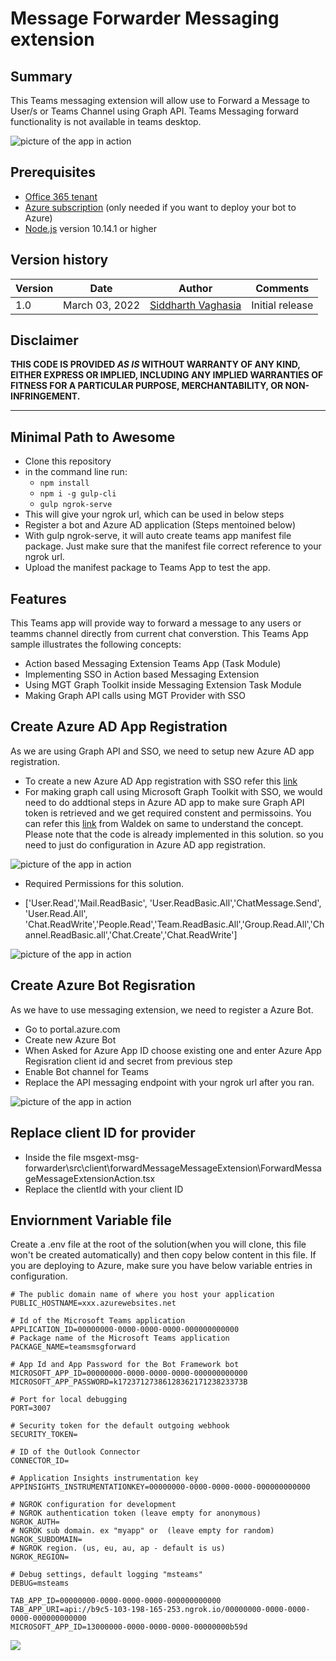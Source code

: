 # Message Forwarder Messaging extension

## Summary

This Teams messaging extension will allow use to Forward a Message to User/s or Teams Channel using Graph API. Teams Messaging forward functionality is not available in teams desktop. 

![picture of the app in action](assets/appinaction.gif)

## Prerequisites

* [Office 365 tenant](https://dev.office.com/sharepoint/docs/spfx/set-up-your-development-environment)
* [Azure subscription](https://azure.microsoft.com/en-us/free/) (only needed if you want to deploy your bot to Azure)
* [Node.js](https://nodejs.org) version 10.14.1 or higher

## Version history

Version|Date|Author|Comments
-------|----|----|--------
1.0|March 03, 2022|[Siddharth Vaghasia](https://siddharthvaghasia.com)|Initial release

## Disclaimer

**THIS CODE IS PROVIDED *AS IS* WITHOUT WARRANTY OF ANY KIND, EITHER EXPRESS OR IMPLIED, INCLUDING ANY IMPLIED WARRANTIES OF FITNESS FOR A PARTICULAR PURPOSE, MERCHANTABILITY, OR NON-INFRINGEMENT.**

---

## Minimal Path to Awesome

* Clone this repository
* in the command line run:
  * `npm install`
  * `npm i -g gulp-cli`
  * `gulp ngrok-serve`
* This will give your ngrok url, which can  be used in below steps
* Register a bot and Azure AD application (Steps mentoined below)
* With gulp ngrok-serve, it will auto create teams app manifest file package. Just make sure that the manifest file correct reference to your ngrok url.
* Upload the manifest package to Teams App to test the app.

## Features
This Teams app will provide way to forward a message to any users or teamms channel directly from current chat converstion. This Teams App sample illustrates the following concepts:

* Action based Messaging Extension Teams App (Task Module)
* Implementing SSO in Action based Messaging Extension
* Using MGT Graph Toolkit inside Messaging Extension Task Module
* Making Graph API calls using MGT Provider with SSO

## Create Azure AD App Registration
As we are using Graph API and SSO, we need to setup new Azure AD app registration. 

* To create a new Azure AD App registration with SSO refer this [link](https://pnp.github.io/generator-teams/tutorials/build-a-tab-with-sso-support/#set-up-your-azure-ad-application) 
* For making graph call using Microsoft Graph Toolkit with SSO, we would need to do addtional steps in Azure AD app to make sure Graph API token is retrieved and we get required constent and permissoins. You can refer this [link](https://blog.mastykarz.nl/securely-connect-microsoft-graph-teams-tabs-sso/) from Waldek on same to understand the concept. Please note that the code is already implemented in this solution. so you need to just do configuration in Azure AD app registration.

![picture of the app in action](assets/enableimplicitflow.png)

* Required Permissions for this solution.

* ['User.Read','Mail.ReadBasic', 'User.ReadBasic.All','ChatMessage.Send', 'User.Read.All', 'Chat.ReadWrite','People.Read','Team.ReadBasic.All','Group.Read.All','Channel.ReadBasic.all','Chat.Create','Chat.ReadWrite']

![picture of the app in action](assets/Permissions.png)

## Create Azure Bot Regisration
As we have to use messaging extension, we need to register a Azure Bot.

* Go to portal.azure.com
* Create new Azure Bot
* When Asked for Azure App ID choose existing one and enter Azure App Regisration client id and secret from previous step
* Enable Bot channel for Teams
* Replace the API messaging endpoint with your ngrok url after you ran.

![picture of the app in action](assets/BotRegistration.png)

## Replace client ID for provider

* Inside the file msgext-msg-forwarder\src\client\forwardMessageMessageExtension\ForwardMessageMessageExtensionAction.tsx
* Replace the clientId with your client ID

## Enviornment Variable file

Create a .env file at the root of the solution(when you will clone, this file won't be created automatically) and then copy below content in this file. If you are deploying to Azure, make sure you have below variable entries in configuration.

```
# The public domain name of where you host your application
PUBLIC_HOSTNAME=xxx.azurewebsites.net

# Id of the Microsoft Teams application
APPLICATION_ID=00000000-0000-0000-0000-000000000000
# Package name of the Microsoft Teams application
PACKAGE_NAME=teamsmsgforward

# App Id and App Password for the Bot Framework bot
MICROSOFT_APP_ID=00000000-0000-0000-0000-000000000000
MICROSOFT_APP_PASSWORD=k1723712738612836217123823373B

# Port for local debugging
PORT=3007

# Security token for the default outgoing webhook
SECURITY_TOKEN=

# ID of the Outlook Connector
CONNECTOR_ID=

# Application Insights instrumentation key
APPINSIGHTS_INSTRUMENTATIONKEY=00000000-0000-0000-0000-000000000000

# NGROK configuration for development
# NGROK authentication token (leave empty for anonymous)
NGROK_AUTH=
# NGROK sub domain. ex "myapp" or  (leave empty for random)
NGROK_SUBDOMAIN=
# NGROK region. (us, eu, au, ap - default is us)
NGROK_REGION=

# Debug settings, default logging "msteams"
DEBUG=msteams

TAB_APP_ID=00000000-0000-0000-0000-000000000000
TAB_APP_URI=api://b9c5-103-198-165-253.ngrok.io/00000000-0000-0000-0000-000000000000
MICROSOFT_APP_ID=13000000-0000-0000-0000-00000000b59d

```

<img src="https://m365-visitor-stats.azurewebsites.net/teams-dev-samples/samples/msgext-msg-forwarder" />
